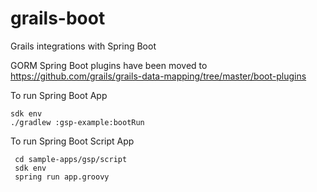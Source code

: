 grails-boot
===========

Grails integrations with Spring Boot

GORM Spring Boot plugins have been moved to https://github.com/grails/grails-data-mapping/tree/master/boot-plugins

To run Spring Boot App
```shell
sdk env
./gradlew :gsp-example:bootRun
```

To run Spring Boot Script App
```shell
 cd sample-apps/gsp/script
 sdk env
 spring run app.groovy
```

